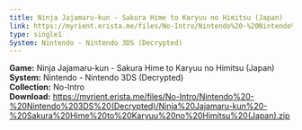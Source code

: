 ```yaml
---
title: Ninja Jajamaru-kun - Sakura Hime to Karyuu no Himitsu (Japan)
link: https://myrient.erista.me/files/No-Intro/Nintendo%20-%20Nintendo%203DS%20(Decrypted)/Ninja%20Jajamaru-kun%20-%20Sakura%20Hime%20to%20Karyuu%20no%20Himitsu%20(Japan).zip
type: single1
System: Nintendo - Nintendo 3DS (Decrypted)
---
```

<b>Game:</b> Ninja Jajamaru-kun - Sakura Hime to Karyuu no Himitsu (Japan)<br>
<b>System:</b> Nintendo - Nintendo 3DS (Decrypted)<br>
<b>Collection:</b> No-Intro<br>
<b>Download:</b> https://myrient.erista.me/files/No-Intro/Nintendo%20-%20Nintendo%203DS%20(Decrypted)/Ninja%20Jajamaru-kun%20-%20Sakura%20Hime%20to%20Karyuu%20no%20Himitsu%20(Japan).zip